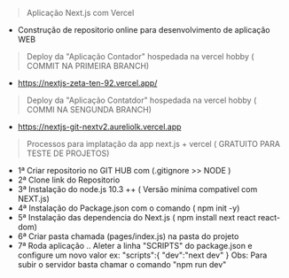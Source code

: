 > Aplicação Next.js com Vercel 
- Construção de repositorio online para desenvolvimento de aplicação WEB

> Deploy da "Aplicação Contador" hospedada na vercel hobby ( COMMIT NA PRIMEIRA BRANCH)
- https://nextjs-zeta-ten-92.vercel.app/

> Deploy da "Aplicação Contatdor" hospedada na vercel hobby ( COMMI NA SENGUNDA BRANCH)
- https://nextjs-git-nextv2.aureliolk.vercel.app

> Processos para implatação da app next.js + vercel ( GRATUITO PARA TESTE DE PROJETOS)
* 1ª Criar repositorio no GIT HUB com (.gitignore >> NODE )
* 2ª Clone link do Repositorio
* 3ª Instalação do node.js 10.3 ++ ( Versão minima compativel com NEXT.js)
* 4ª Instalação do Package.json com o comando ( npm init -y)
* 5ª Instalação das dependencia do Next.js ( npm install next react react-dom)
* 6ª Criar pasta chamada (pages/index.js) na pasta do projeto
* 7ª Roda aplicação .. Aleter a linha "SCRIPTS" do package.json e configure um novo valor ex:
"scripts":{
    "dev":"next dev"
}
Obs: Para subir o servidor basta chamar o comando "npm run dev"

